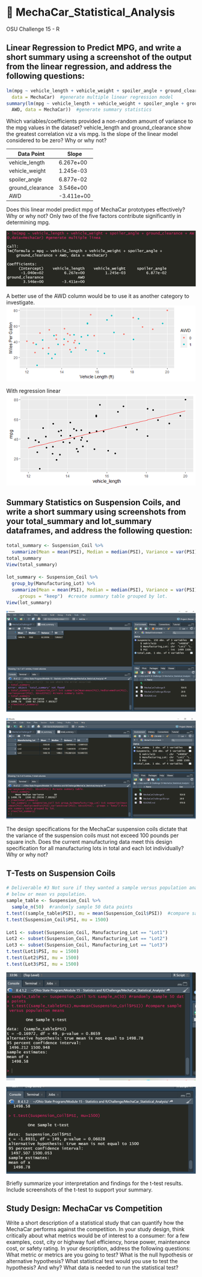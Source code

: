 # :red_car: MechaCar_Statistical_Analysis

OSU Challenge 15 - R

## Linear Regression to Predict MPG, and write a short summary using a screenshot of the output from the linear regression, and address the following questions:

```r
lm(mpg ~ vehicle_length + vehicle_weight + spoiler_angle + ground_clearance + AWD,
  data = MechaCar)  #generate multiple linear regression model
summary(lm(mpg ~ vehicle_length + vehicle_weight + spoiler_angle + ground_clearance +
  AWD, data = MechaCar))  #generate summary statistics
```

Which variables/coefficients provided a non-random amount of variance to the mpg values in the dataset?
vehicle_length and ground_clearance show the greatest correlation viz a vis mpg.
Is the slope of the linear model considered to be zero? Why or why not?

|Data Point | Slope |
|-----------|-------|
|vehicle_length   | 6.267e+00  |
|vehicle_weight   | 1.245e-03  |
|spoiler_angle    | 6.877e-02  |
|ground_clearance | 3.546e+00  |
|AWD              | -3.411e+00 |


Does this linear model predict mpg of MechaCar prototypes effectively? Why or why not?
Only two of the five factors contribute significantly in determining mpg.

![](/img/deliverable1a.PNG)

A better use of the AWD column would be to use it as another category to investigate.
![](/img/Length_v_MPG_by_AWD.png)

With regression linear
![](/img/length_v_mpg.png)

## Summary Statistics on Suspension Coils, and write a short summary using screenshots from your total_summary and lot_summary dataframes, and address the following question:

```r
total_summary <- Suspension_Coil %>%
  summarize(Mean = mean(PSI), Median = median(PSI), Variance = var(PSI), SD = sd(PSI))  #create summary table.
total_summary
View(total_summary)

lot_summary <- Suspension_Coil %>%
  group_by(Manufacturing_Lot) %>%
  summarize(Mean = mean(PSI), Median = median(PSI), Variance = var(PSI), SD = sd(PSI),
    .groups = "keep")  #create summary table grouped by lot.
View(lot_summary)
```
![](img/deliverable2a.PNG)

![](img/deliverable2b.PNG)

The design specifications for the MechaCar suspension coils dictate that the variance of the suspension coils must not exceed 100 pounds per square inch. Does the current manufacturing data meet this design specification for all manufacturing lots in total and each lot individually? Why or why not?

## T-Tests on Suspension Coils

```r
# Deliverable #3 Not sure if they wanted a sample versus population analysis
# below or mean vs population.
sample_table <- Suspension_Coil %>%
  sample_n(50)  #randomly sample 50 data points
t.test((sample_table$PSI), mu = mean(Suspension_Coil$PSI))  #compare sample versus population means
t.test(Suspension_Coil$PSI, mu = 1500)

Lot1 <- subset(Suspension_Coil, Manufacturing_Lot == "Lot1")
Lot2 <- subset(Suspension_Coil, Manufacturing_Lot == "Lot2")
Lot3 <- subset(Suspension_Coil, Manufacturing_Lot == "Lot3")
t.test(Lot1$PSI, mu = 1500)
t.test(Lot2$PSI, mu = 1500)
t.test(Lot3$PSI, mu = 1500)
```

![](img/deliverable3a.PNG)

![](img/deliverable3a1.PNG)

Briefly summarize your interpretation and findings for the t-test results. Include screenshots of the t-test to support your summary.

## Study Design: MechaCar vs Competition

Write a short description of a statistical study that can quantify how the MechaCar performs against the competition. In your study design, think critically about what metrics would be of interest to a consumer: for a few examples, cost, city or highway fuel efficiency, horse power, maintenance cost, or safety rating.
In your description, address the following questions:
What metric or metrics are you going to test?
What is the null hypothesis or alternative hypothesis?
What statistical test would you use to test the hypothesis? And why?
What data is needed to run the statistical test?
